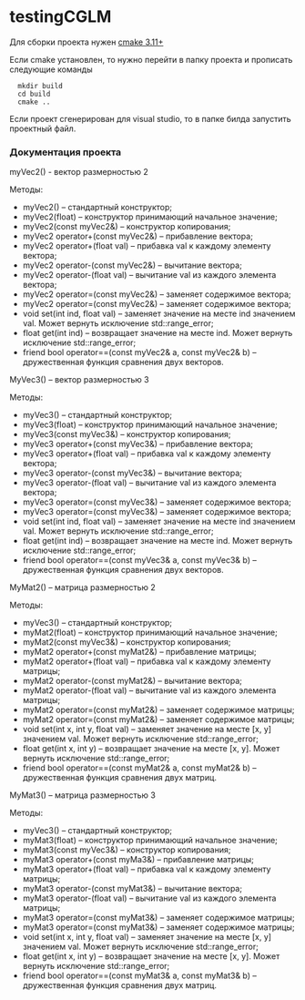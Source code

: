 # testingCGLM
Для сборки проекта нужен [cmake 3.11+](https://cmake.org/download/) 

Если cmake установлен, то нужно перейти в папку проекта и прописать следующие команды 
```
  mkdir build
  cd build
  cmake ..
```

Если проект сгенерирован для visual studio, то в папке билда запустить проектный файл.

### Документация проекта
myVec2() - вектор размерностью 2

Методы:
* myVec2() – стандартный конструктор;
* myVec2(float) – конструктор принимающий начальное значение;
* myVec2(const myVec2&) – конструктор копирования;
* myVec2 operator+(const myVec2&) – прибавление вектора;
* myVec2 operator+(float val) – прибавка val к каждому элементу вектора;
* myVec2 operator-(const myVec2&) – вычитание вектора;
* myVec2 operator-(float val) – вычитание val из каждого элемента вектора;
* myVec2 operator=(const myVec2&) – заменяет содержимое вектора;
* myVec2 operator=(const myVec2&) – заменяет содержимое вектора;
* void set(int ind, float val) – заменяет значение на месте ind значением val. Может вернуть исключение std::range_error;
* float get(int ind) – возвращает значение на месте ind. Может вернуть исключение std::range_error;
* friend bool operator==(const myVec2& a, const myVec2& b) – дружественная функция сравнения двух векторов.

MyVec3() – вектор размерностью 3

Методы:
* myVec3() – стандартный конструктор;
* myVec3(float) – конструктор принимающий начальное значение;
* myVec3(const myVec3&) – конструктор копирования;
* myVec3 operator+(const myVec3&) – прибавление вектора;
* myVec3 operator+(float val) – прибавка val к каждому элементу вектора;
* myVec3 operator-(const myVec3&) – вычитание вектора;
* myVec3 operator-(float val) – вычитание val из каждого элемента вектора;
* myVec3 operator=(const myVec3&) – заменяет содержимое вектора;
* myVec3 operator=(const myVec3&) – заменяет содержимое вектора;
* void set(int ind, float val) – заменяет значение на месте ind значением val. Может вернуть исключение std::range_error;
* float get(int ind) – возвращает значение на месте ind. Может вернуть исключение std::range_error;
* friend bool operator==(const myVec3& a, const myVec3& b) – дружественная функция сравнения двух векторов.

MyMat2() – матрица размерностью 2

Методы:
* myVec3() – стандартный конструктор;
* myMat2(float) – конструктор принимающий начальное значение;
* myMat2(const myVec3&) – конструктор копирования;
* myMat2 operator+(const myMat2&) – прибавление матрицы;
* myMat2 operator+(float val) – прибавка val к каждому элементу матрицы;
* myMat2 operator-(const myMat2&) – вычитание вектора;
* myMat2 operator-(float val) – вычитание val из каждого элемента матрицы;
* myMat2 operator=(const myMat2&) – заменяет содержимое матрицы;
* myMat2 operator=(const myMat2&) – заменяет содержимое матрицы;
* void set(int x, int y, float val) – заменяет значение на месте [x, y] значением val. Может вернуть исключение std::range_error;
* float get(int x, int y) – возвращает значение на месте [x, y]. Может вернуть исключение std::range_error;
* friend bool operator==(const myMat2& a, const myMat2& b) – дружественная функция сравнения двух матриц.

MyMat3() – матрица размерностью 3

Методы:
* myVec3() – стандартный конструктор;
* myMat3(float) – конструктор принимающий начальное значение;
* myMat3(const myVec3&) – конструктор копирования;
* myMat3 operator+(const myMa3&) – прибавление матрицы;
* myMat3 operator+(float val) – прибавка val к каждому элементу матрицы;
* myMat3 operator-(const myMat3&) – вычитание вектора;
* myMat3 operator-(float val) – вычитание val из каждого элемента матрицы;
* myMat3 operator=(const myMat3&) – заменяет содержимое матрицы;
* myMat3 operator=(const myMat3&) – заменяет содержимое матрицы;
* void set(int x, int y, float val) – заменяет значение на месте [x, y] значением val. Может вернуть исключение std::range_error;
* float get(int x, int y) – возвращает значение на месте [x, y]. Может вернуть исключение std::range_error;
* friend bool operator==(const myMat3& a, const myMat3& b) – дружественная функция сравнения двух матриц.
